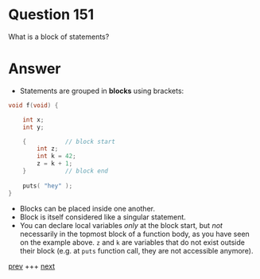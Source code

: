 
# Question 151



 What is a block of statements?


# Answer




* Statements are grouped in __blocks__ using brackets:

```c
void f(void) {

    int x;
    int y;

    {           // block start
        int z;
        int k = 42;
        z = k + 1; 
    }           // block end
    
    puts( "hey" );
}
```

* Blocks can be placed inside one another. 
* Block is itself considered like a singular statement. 
* You can declare local variables _only_ at the block start, but _not_ necessarily in the topmost block of a function body, as you have seen on the example above. `z` and `k` are variables
that do not exist outside their block (e.g. at `puts` function call, they are not accessible anymore).


[prev](150.md) +++ [next](152.md)

